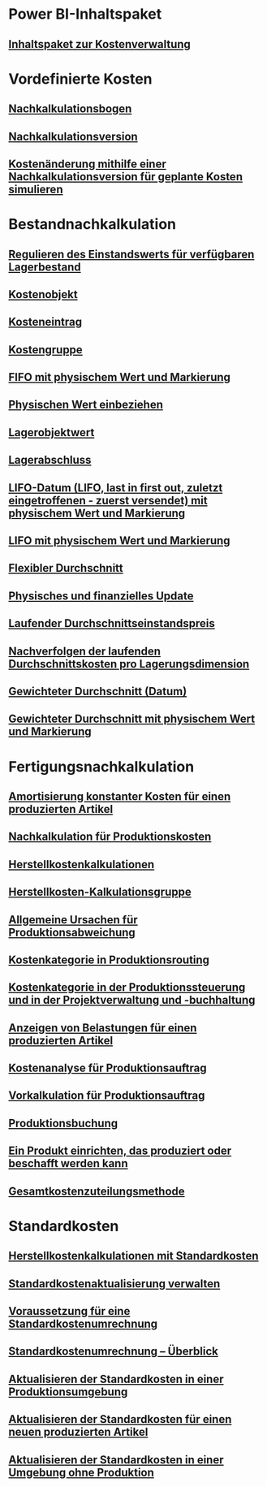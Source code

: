 # Power BI-Inhaltspaket
## [Inhaltspaket zur Kostenverwaltung](/dynamics365/unified-operations/dev-itpro/analytics/cost-management-content-pack?toc=/dynamics365/unified-operations/supply-chain/toc.json)
# Vordefinierte Kosten
## [Nachkalkulationsbogen](costing-sheets.md)
## [Nachkalkulationsversion](costing-versions.md)
## [Kostenänderung mithilfe einer Nachkalkulationsversion für geplante Kosten simulieren](simulate-cost-changes-costing-version-planned-costs.md)
# Bestandnachkalkulation
## [Regulieren des Einstandswerts für verfügbaren Lagerbestand](adjust-hand-inventory-cost-values.md)
## [Kostenobjekt](cost-object.md)
## [Kosteneintrag](cost-entries.md)
## [Kostengruppe](cost-groups.md)
## [FIFO mit physischem Wert und Markierung](fifo-physical-value-marking.md)
## [Physischen Wert einbeziehen](include-physical-value.md)
## [Lagerobjektwert](physical-quantity.md)
## [Lagerabschluss](inventory-close.md)
## [LIFO-Datum (LIFO, last in first out, zuletzt eingetroffenen - zuerst versendet) mit physischem Wert und Markierung](lifo-date-physical-value-marking.md)
## [LIFO mit physischem Wert und Markierung](lifo-physical-value-marking.md)
## [Flexibler Durchschnitt](moving-average.md)
## [Physisches und finanzielles Update](physical-financial-updates.md)
## [Laufender Durchschnittseinstandspreis](running-average-cost-price.md)
## [Nachverfolgen der laufenden Durchschnittskosten pro Lagerungsdimension](track-running-average-cost-per-inventory-dimension.md)
## [Gewichteter Durchschnitt (Datum)](weighted-average-date.md)
## [Gewichteter Durchschnitt mit physischem Wert und Markierung](weighted-average-physical-value-marking.md)
# Fertigungsnachkalkulation
## [Amortisierung konstanter Kosten für einen produzierten Artikel](amortize-constant-costs-manufactured-item.md)
## [Nachkalkulation für Produktionskosten](backflush-costing.md)
## [Herstellkostenkalkulationen](bom-calculations.md)
## [Herstellkosten-Kalkulationsgruppe](bom-calculation-groups.md)
## [Allgemeine Ursachen für Produktionsabweichung](common-sources-of-production-variances.md)
## [Kostenkategorie in Produktionsrouting](cost-categories-used-production-routings.md)
## [Kostenkategorie in der Produktionssteuerung und in der Projektverwaltung und -buchhaltung](cost-categories-used-production-control-project-management-accounting.md)
## [Anzeigen von Belastungen für einen produzierten Artikel](charges-manufactured-item.md)
## [Kostenanalyse für Produktionsauftrag](production-order-cost-analysis.md)
## [Vorkalkulation für Produktionsauftrag](production-order-cost-estimation.md)
## [Produktionsbuchung](production-posting.md)
## [Ein Produkt einrichten, das produziert oder beschafft werden kann](manufactured-items-treated-as-purchased-items.md)
## [Gesamtkostenzuteilungsmethode](methodology-total-cost-allocation.md)
# Standardkosten
## [Herstellkostenkalkulationen mit Standardkosten](information-used-bom-calculations-standard-costs.md)
## [Standardkostenaktualisierung verwalten](manage-standard-cost-updates.md)
## [Voraussetzung für eine Standardkostenumrechnung](prerequisites-standard-cost-conversion.md)
## [Standardkostenumrechnung – Überblick](standard-cost-conversion-overview.md)
## [Aktualisieren der Standardkosten in einer Produktionsumgebung](update-standard-costs-manufacturing-environment.md)
## [Aktualisieren der Standardkosten für einen neuen produzierten Artikel](update-standard-costs-new-manufactured-item.md)
## [Aktualisieren der Standardkosten in einer Umgebung ohne Produktion](update-standard-costs-non-manufacturing-environment.md)



